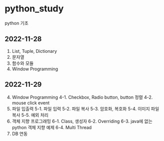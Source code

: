 # python_study
python 기초


## 2022-11-28
1. List, Tuple, Dictionary
2. 문자열
3. 함수와 모듈
4. Window Programming

## 2022-11-29
4. Window Programming
  4-1. Checkbox, Radio button, button 정렬
  4-2. mouse click event
5. 파일 입출력
  5-1. 파일 입력
  5-2. 파일 복사
  5-3. 암호화, 복호화
  5-4. 이미지 파일 복사
  5-5. 예외 처리
6. 객체 지향 프로그래밍
  6-1. Class, 생성자
  6-2. Overriding
  6-3. java에 없는 python 객체 지향 예제
  6-4. Multi Thread
7. DB 연동
